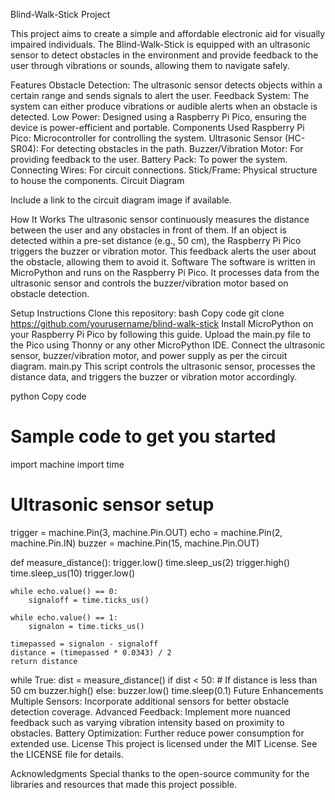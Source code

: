 Blind-Walk-Stick Project


This project aims to create a simple and affordable electronic aid for visually impaired individuals. The Blind-Walk-Stick is equipped with an ultrasonic sensor to detect obstacles in the environment and provide feedback to the user through vibrations or sounds, allowing them to navigate safely.

Features
Obstacle Detection: The ultrasonic sensor detects objects within a certain range and sends signals to alert the user.
Feedback System: The system can either produce vibrations or audible alerts when an obstacle is detected.
Low Power: Designed using a Raspberry Pi Pico, ensuring the device is power-efficient and portable.
Components Used
Raspberry Pi Pico: Microcontroller for controlling the system.
Ultrasonic Sensor (HC-SR04): For detecting obstacles in the path.
Buzzer/Vibration Motor: For providing feedback to the user.
Battery Pack: To power the system.
Connecting Wires: For circuit connections.
Stick/Frame: Physical structure to house the components.
Circuit Diagram

Include a link to the circuit diagram image if available.

How It Works
The ultrasonic sensor continuously measures the distance between the user and any obstacles in front of them.
If an object is detected within a pre-set distance (e.g., 50 cm), the Raspberry Pi Pico triggers the buzzer or vibration motor.
This feedback alerts the user about the obstacle, allowing them to avoid it.
Software
The software is written in MicroPython and runs on the Raspberry Pi Pico. It processes data from the ultrasonic sensor and controls the buzzer/vibration motor based on obstacle detection.

Setup Instructions
Clone this repository:
bash
Copy code
git clone https://github.com/yourusername/blind-walk-stick
Install MicroPython on your Raspberry Pi Pico by following this guide.
Upload the main.py file to the Pico using Thonny or any other MicroPython IDE.
Connect the ultrasonic sensor, buzzer/vibration motor, and power supply as per the circuit diagram.
main.py
This script controls the ultrasonic sensor, processes the distance data, and triggers the buzzer or vibration motor accordingly.

python
Copy code
# Sample code to get you started
import machine
import time

# Ultrasonic sensor setup
trigger = machine.Pin(3, machine.Pin.OUT)
echo = machine.Pin(2, machine.Pin.IN)
buzzer = machine.Pin(15, machine.Pin.OUT)

def measure_distance():
    trigger.low()
    time.sleep_us(2)
    trigger.high()
    time.sleep_us(10)
    trigger.low()
    
    while echo.value() == 0:
        signaloff = time.ticks_us()
    
    while echo.value() == 1:
        signalon = time.ticks_us()
    
    timepassed = signalon - signaloff
    distance = (timepassed * 0.0343) / 2
    return distance

while True:
    dist = measure_distance()
    if dist < 50:  # If distance is less than 50 cm
        buzzer.high()
    else:
        buzzer.low()
    time.sleep(0.1)
Future Enhancements
Multiple Sensors: Incorporate additional sensors for better obstacle detection coverage.
Advanced Feedback: Implement more nuanced feedback such as varying vibration intensity based on proximity to obstacles.
Battery Optimization: Further reduce power consumption for extended use.
License
This project is licensed under the MIT License. See the LICENSE file for details.

Acknowledgments
Special thanks to the open-source community for the libraries and resources that made this project possible.

